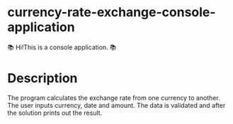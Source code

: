 # currency-rate-exchange-console-application
📚 Hi!This is a console application. 📚 

# Description 
The program calculates the exchange rate from one currency to another. The user inputs currency, date and amount. The data is validated and after the solution prints out the result.
